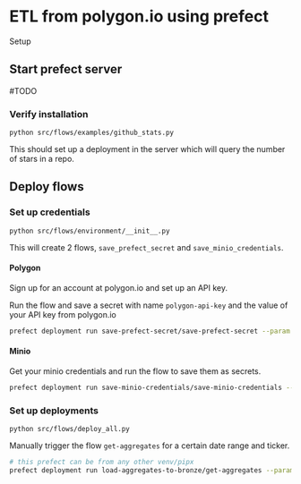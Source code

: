 # ETL from polygon.io using prefect

Setup

## Start prefect server

\#TODO

### Verify installation

`python src/flows/examples/github_stats.py`

This should set up a deployment in the server which will query the number of stars in a repo.

## Deploy flows

### Set up credentials

`python src/flows/environment/__init__.py`

This will create 2 flows, `save_prefect_secret` and `save_minio_credentials`.

#### Polygon

Sign up for an account at polygon.io and set up an API key.

Run the flow and save a secret with name `polygon-api-key` and the value of your API key from polygon.io
```bash
prefect deployment run save-prefect-secret/save-prefect-secret --param secret_name=polygon-api-key --param secret_value=$POLYGON_API_KEY
```


#### Minio

Get your minio credentials and run the flow to save them as secrets.
```bash
prefect deployment run save-minio-credentials/save-minio-credentials --param minio_access_key=$MINIO_ACCESS_KEY --param minio_secret_key=$MINIO_SECRET_KEY --param host=http://localhost:9000
```

### Set up deployments

`python src/flows/deploy_all.py`

Manually trigger the flow `get-aggregates` for a certain date range and ticker.
```bash
# this prefect can be from any other venv/pipx
prefect deployment run load-aggregates-to-bronze/get-aggregates --param ticker=GE --param date_from=2021-01-01 --param date_to=2022-12-31
```